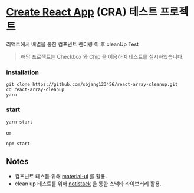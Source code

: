# [Create React App](https://github.com/facebook/create-react-app) (CRA) 테스트 프로젝트 #

리액트에서 배열을 통한 컴포넌트 렌더링 이 후 cleanUp Test
> 해당 프로젝트는 Checkbox 와 Chip 을 이용하여 테스트를 실시하였습니다. 
> 

### Installation
```
git clone https://github.com/sbjang123456/react-array-cleanup.git
cd react-array-cleanup
yarn
```
### start
```
yarn start
```
or
```
npm start
```

## Notes
* 컴포넌트 테스틑 위해 [material-ui](https://material-ui.com/) 를 활용.
* clean up 테스트를 위해 [notistack](https://iamhosseindhv.com/notistack) 을 통한 스낵바 라이브러리 활용.

